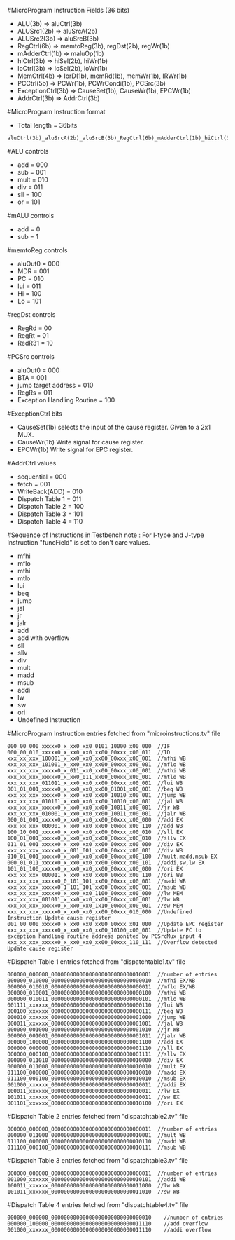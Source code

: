 #MicroProgram Instruction Fields (36 bits)
- ALU(3b) => aluCtrl(3b)
- ALUSrc1(2b) => aluSrcA(2b)
- ALUSrc2(3b) => aluSrcB(3b)
- RegCtrl(6b) => memtoReg(3b), regDst(2b), regWr(1b)
- mAdderCtrl(1b) => maluOp(1b)
- hiCtrl(3b) => hiSel(2b), hiWr(1b)
- loCtrl(3b) => loSel(2b), loWr(1b)
- MemCtrl(4b) => IorD(1b), memRd(1b), memWr(1b), IRWr(1b)
- PCCtrl(5b) => PCWr(1b), PCWrCondi(1b), PCSrc(3b)
- ExceptionCtrl(3b) => CauseSet(1b), CauseWr(1b), EPCWr(1b)
- AddrCtrl(3b) => AddrCtrl(3b)

#MicroProgram Instruction format
- Total length = 36bits
```
aluCtrl(3b)_aluSrcA(2b)_aluSrcB(3b)_RegCtrl(6b)_mAdderCtrl(1b)_hiCtrl(3b)_loCtrl(3b)_MemCtrl(4b)_PCCtrl(5b)_ExceptionCtrl(3b)_AddrCtrl(3b)
```

#ALU controls
- add = 000
- sub = 001
- mult = 010
- div = 011
- sll = 100
- or = 101

#mALU controls
- add = 0
- sub = 1

#memtoReg controls
- aluOut0 = 000
- MDR = 001
- PC = 010
- lui = 011
- Hi = 100
- Lo = 101

#regDst controls
- RegRd = 00
- RegRt = 01
- RedR31 = 10

#PCSrc controls
- aluOut0 = 000
- BTA = 001
- jump target address = 010
- RegRs = 011
- Exception Handling Routine = 100

#ExceptionCtrl bits
- CauseSet(1b) selects the input of the cause register. Given to a 2x1 MUX.
- CauseWr(1b) Write signal for cause register.
- EPCWr(1b) Write signal for EPC register.

#AddrCtrl values
- sequential = 000
- fetch = 001
- WriteBack(ADD) = 010
- Dispatch Table 1 = 011
- Dispatch Table 2 = 100
- Dispatch Table 3 = 101
- Dispatch Table 4 = 110 

#Sequence of Instructions in Testbench
note : For I-type and J-type Instruction "funcField" is set to don't care values.
- mfhi
- mflo
- mthi
- mtlo
- lui
- beq
- jump
- jal
- jr
- jalr
- add
- add with overflow
- sll
- sllv
- div
- mult
- madd
- msub
- addi
- lw
- sw
- ori
- Undefined Instruction

#MicroProgram Instruction entries fetched from "microinstructions.tv" file
```
000_00_000_xxxxx0_x_xx0_xx0_0101_10000_x00_000  //IF
000_00_010_xxxxx0_x_xx0_xx0_xx00_00xxx_x00_011  //ID
xxx_xx_xxx_100001_x_xx0_xx0_xx00_00xxx_x00_001  //mfhi WB
xxx_xx_xxx_101001_x_xx0_xx0_xx00_00xxx_x00_001  //mflo WB  
xxx_xx_xxx_xxxxx0_x_011_xx0_xx00_00xxx_x00_001  //mthi WB
xxx_xx_xxx_xxxxx0_x_xx0_011_xx00_00xxx_x00_001  //mtlo WB
xxx_xx_xxx_011011_x_xx0_xx0_xx00_00xxx_x00_001  //lui WB
001_01_001_xxxxx0_x_xx0_xx0_xx00_01001_x00_001  //beq WB
xxx_xx_xxx_xxxxx0_x_xx0_xx0_xx00_10010_x00_001  //jump WB
xxx_xx_xxx_010101_x_xx0_xx0_xx00_10010_x00_001  //jal WB
xxx_xx_xxx_xxxxx0_x_xx0_xx0_xx00_10011_x00_001  //jr WB
xxx_xx_xxx_010001_x_xx0_xx0_xx00_10011_x00_001  //jalr WB
000_01_001_xxxxx0_x_xx0_xx0_xx00_00xxx_x00_000  //add EX
xxx_xx_xxx_000001_x_xx0_xx0_xx00_00xxx_x00_110  //add WB
100_10_001_xxxxx0_x_xx0_xx0_xx00_00xxx_x00_010  //sll EX
100_01_001_xxxxx0_x_xx0_xx0_xx00_00xxx_x00_010  //sllv EX
011_01_001_xxxxx0_x_xx0_xx0_xx00_00xxx_x00_000  //div EX
xxx_xx_xxx_xxxxx0_x_001_001_xx00_00xxx_x00_001  //div WB
010_01_001_xxxxx0_x_xx0_xx0_xx00_00xxx_x00_100  //mult,madd,msub EX
000_01_011_xxxxx0_x_xx0_xx0_xx00_00xxx_x00_101  //addi,sw,lw EX
101_01_100_xxxxx0_x_xx0_xx0_xx00_00xxx_x00_000  //ori EX
xxx_xx_xxx_000011_x_xx0_xx0_xx00_00xxx_x00_110  //ori WB
xxx_xx_xxx_xxxxx0_0_101_101_xx00_00xxx_x00_001  //madd WB
xxx_xx_xxx_xxxxx0_1_101_101_xx00_00xxx_x00_001  //msub WB
xxx_xx_xxx_xxxxx0_x_xx0_xx0_1100_00xxx_x00_000  //lw MEM
xxx_xx_xxx_001011_x_xx0_xx0_xx00_00xxx_x00_001  //lw WB
xxx_xx_xxx_xxxxx0_x_xx0_xx0_1x10_00xxx_x00_001  //sw MEM
xxx_xx_xxx_xxxxx0_x_xx0_xx0_xx00_00xxx_010_000  //Undefined Instruction Update cause register
001_00_000_xxxxx0_x_xx0_xx0_xx00_00xxx_x01_000  //Update EPC register
xxx_xx_xxx_xxxxx0_x_xx0_xx0_xx00_10100_x00_001  //Update PC to exception handling routine address ponited by PCSrcMux input 4
xxx_xx_xxx_xxxxx0_x_xx0_xx0_xx00_00xxx_110_111  //Overflow detected Update cause register
```

#Dispatch Table 1 entries fetched from "dispatchtable1.tv" file
```
000000_000000_00000000000000000000000000010001  //number of entries
000000_010000_00000000000000000000000000000010  //mfhi EX/WB
000000_010010_00000000000000000000000000000011  //mflo EX/WB
000000_010001_00000000000000000000000000000100  //mthi WB
000000_010011_00000000000000000000000000000101  //mtlo WB
001111_xxxxxx_00000000000000000000000000000110  //lui WB
000100_xxxxxx_00000000000000000000000000000111  //beq WB
000010_xxxxxx_00000000000000000000000000001000  //jump WB
000011_xxxxxx_00000000000000000000000000001001  //jal WB
000000_001000_00000000000000000000000000001010  //jr WB
000000_001001_00000000000000000000000000001011  //jalr WB
000000_100000_00000000000000000000000000001100  //add EX
000000_000000_00000000000000000000000000001110  //sll EX
000000_000100_00000000000000000000000000001111  //sllv EX
000000_011010_00000000000000000000000000010000  //div EX
000000_011000_00000000000000000000000000010010  //mult EX
011100_000000_00000000000000000000000000010010  //madd EX
011100_000100_00000000000000000000000000010010  //msub EX
001000_xxxxxx_00000000000000000000000000010011  //addi EX
100011_xxxxxx_00000000000000000000000000010011  //lw EX
101011_xxxxxx_00000000000000000000000000010011  //sw EX
001101_xxxxxx_00000000000000000000000000010100  //ori EX
```

#Dispatch Table 2 entries fetched from "dispatchtable2.tv" file
```
000000_000000_00000000000000000000000000000011  //number of entries
000000_011000_00000000000000000000000000010001  //mult WB
011100_000000_00000000000000000000000000010110  //madd WB
011100_000100_00000000000000000000000000010111  //msub WB
```

#Dispatch Table 3 entries fetched from "dispatchtable3.tv" file
```
000000_000000_00000000000000000000000000000011  //number of entries
001000_xxxxxx_00000000000000000000000000010101  //addi WB
100011_xxxxxx_00000000000000000000000000011000  //lw WB
101011_xxxxxx_00000000000000000000000000011010  //sw WB
```

#Dispatch Table 4 entries fetched from "dispatchtable4.tv" file
```
000000_000000_00000000000000000000000000000010    //number of entries
000000_100000_00000000000000000000000000011110    //add overflow
001000_xxxxxx_00000000000000000000000000011110    //addi overflow
```